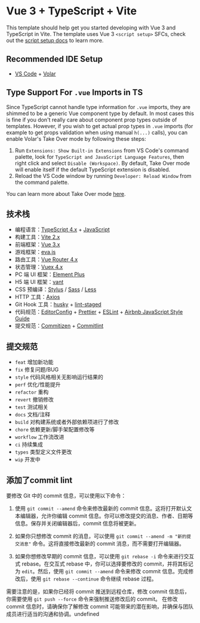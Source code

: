 # Vue 3 + TypeScript + Vite

This template should help get you started developing with Vue 3 and TypeScript in Vite. The template uses Vue 3 `<script setup>` SFCs, check out the [script setup docs](https://v3.vuejs.org/api/sfc-script-setup.html#sfc-script-setup) to learn more.

## Recommended IDE Setup

- [VS Code](https://code.visualstudio.com/) + [Volar](https://marketplace.visualstudio.com/items?itemName=Vue.volar)

## Type Support For `.vue` Imports in TS

Since TypeScript cannot handle type information for `.vue` imports, they are shimmed to be a generic Vue component type by default. In most cases this is fine if you don't really care about component prop types outside of templates. However, if you wish to get actual prop types in `.vue` imports (for example to get props validation when using manual `h(...)` calls), you can enable Volar's Take Over mode by following these steps:

1. Run `Extensions: Show Built-in Extensions` from VS Code's command palette, look for `TypeScript and JavaScript Language Features`, then right click and select `Disable (Workspace)`. By default, Take Over mode will enable itself if the default TypeScript extension is disabled.
2. Reload the VS Code window by running `Developer: Reload Window` from the command palette.

You can learn more about Take Over mode [here](https://github.com/johnsoncodehk/volar/discussions/471).


## 技术栈

- 编程语言：[TypeScript 4.x](https://www.typescriptlang.org/zh/) + [JavaScript](https://www.javascript.com/)
- 构建工具：[Vite 2.x](https://cn.vitejs.dev/)
- 前端框架：[Vue 3.x](https://v3.cn.vuejs.org/)
- 游戏框架：[eva.js](https://eva.js.org/)
- 路由工具：[Vue Router 4.x](https://next.router.vuejs.org/zh/index.html)
- 状态管理：[Vuex 4.x](https://next.vuex.vuejs.org/)
- PC 端 UI 框架：[Element Plus](https://element-plus.org/#/zh-CN)
- H5 端 UI 框架：[vant](https://vant-contrib.gitee.io/vant/v3/#/zh-CN/)
- CSS 预编译：[Stylus](https://stylus-lang.com/) / [Sass](https://sass.bootcss.com/documentation) / [Less](http://lesscss.cn/)
- HTTP 工具：[Axios](https://axios-http.com/)
- Git Hook 工具：[husky](https://typicode.github.io/husky/#/) + [lint-staged](https://github.com/okonet/lint-staged)
- 代码规范：[EditorConfig](http://editorconfig.org) + [Prettier](https://prettier.io/) + [ESLint](https://eslint.org/) + [Airbnb JavaScript Style Guide](https://github.com/airbnb/javascript#translation)
- 提交规范：[Commitizen](http://commitizen.github.io/cz-cli/) + [Commitlint](https://commitlint.js.org/#/)


## 提交规范

- `feat` 增加新功能
- `fix` 修复问题/BUG
- `style` 代码风格相关无影响运行结果的
- `perf` 优化/性能提升
- `refactor` 重构
- `revert` 撤销修改
- `test` 测试相关
- `docs` 文档/注释
- `build` 对构建系统或者外部依赖项进行了修改
- `chore` 依赖更新/脚手架配置修改等
- `workflow` 工作流改进
- `ci` 持续集成
- `types` 类型定义文件更改
- `wip` 开发中

## 添加了commit lint

要修改 Git 中的 commit 信息，可以使用以下命令：

1. 使用 `git commit --amend` 命令来修改最新的 commit 信息。这将打开默认文本编辑器，允许你编辑 commit 信息。你可以修改提交的消息、作者、日期等信息。保存并关闭编辑器后，commit 信息将被更新。

2. 如果你只想修改 commit 的消息，可以使用 `git commit --amend -m "新的提交消息"` 命令。这将直接修改最新的 commit 消息，而不需要打开编辑器。

3. 如果你想修改早期的 commit 信息，可以使用 `git rebase -i` 命令来进行交互式 rebase。在交互式 rebase 中，你可以选择要修改的 commit，并将其标记为 `edit`。然后，使用 `git commit --amend` 命令来修改 commit 信息。完成修改后，使用 `git rebase --continue` 命令继续 rebase 过程。

需要注意的是，如果你已经将 commit 推送到远程仓库，修改 commit 信息后，你需要使用 `git push --force` 命令来强制推送修改后的 commit。
在修改 commit 信息时，请确保你了解修改 commit 可能带来的潜在影响，并确保与团队成员进行适当的沟通和协调。undefined